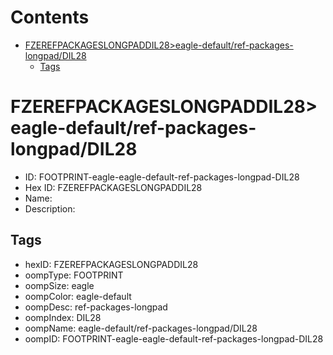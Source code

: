 



Contents
========

* [FZEREFPACKAGESLONGPADDIL28>eagle-default/ref-packages-longpad/DIL28](#fzerefpackageslongpaddil28eagle-defaultref-packages-longpaddil28)
	* [Tags](#tags)

# FZEREFPACKAGESLONGPADDIL28>eagle-default/ref-packages-longpad/DIL28

- ID: FOOTPRINT-eagle-eagle-default-ref-packages-longpad-DIL28
- Hex ID: FZEREFPACKAGESLONGPADDIL28
- Name: 
- Description: 

## Tags

- hexID: FZEREFPACKAGESLONGPADDIL28
- oompType: FOOTPRINT
- oompSize: eagle
- oompColor: eagle-default
- oompDesc: ref-packages-longpad
- oompIndex: DIL28
- oompName: eagle-default/ref-packages-longpad/DIL28
- oompID: FOOTPRINT-eagle-eagle-default-ref-packages-longpad-DIL28
